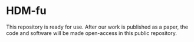 # HDM-fu
This repository is ready for use. After our work is published as a paper, the code and software will be made open-access in this public repository.

